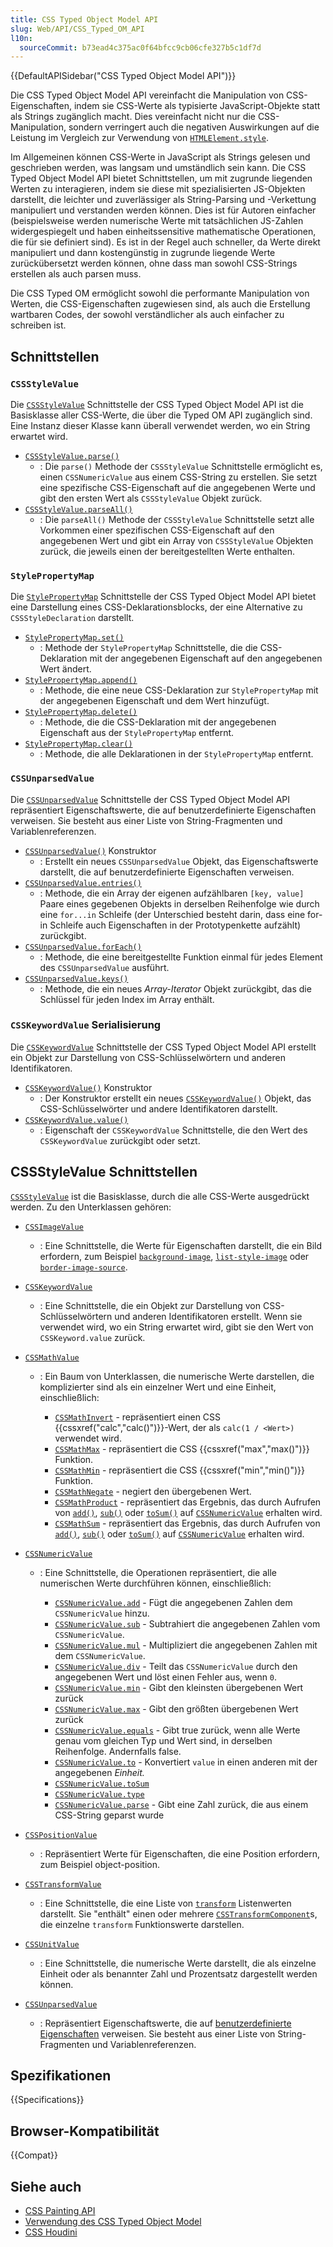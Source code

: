 ```yaml
---
title: CSS Typed Object Model API
slug: Web/API/CSS_Typed_OM_API
l10n:
  sourceCommit: b73ead4c375ac0f64bfcc9cb06cfe327b5c1df7d
---
```


{{DefaultAPISidebar("CSS Typed Object Model API")}}

Die CSS Typed Object Model API vereinfacht die Manipulation von CSS-Eigenschaften, indem sie CSS-Werte als typisierte JavaScript-Objekte statt als Strings zugänglich macht. Dies vereinfacht nicht nur die CSS-Manipulation, sondern verringert auch die negativen Auswirkungen auf die Leistung im Vergleich zur Verwendung von [`HTMLElement.style`](/de/docs/Web/API/HTMLElement/style).

Im Allgemeinen können CSS-Werte in JavaScript als Strings gelesen und geschrieben werden, was langsam und umständlich sein kann. Die CSS Typed Object Model API bietet Schnittstellen, um mit zugrunde liegenden Werten zu interagieren, indem sie diese mit spezialisierten JS-Objekten darstellt, die leichter und zuverlässiger als String-Parsing und -Verkettung manipuliert und verstanden werden können. Dies ist für Autoren einfacher (beispielsweise werden numerische Werte mit tatsächlichen JS-Zahlen widergespiegelt und haben einheitssensitive mathematische Operationen, die für sie definiert sind). Es ist in der Regel auch schneller, da Werte direkt manipuliert und dann kostengünstig in zugrunde liegende Werte zurückübersetzt werden können, ohne dass man sowohl CSS-Strings erstellen als auch parsen muss.

Die CSS Typed OM ermöglicht sowohl die performante Manipulation von Werten, die CSS-Eigenschaften zugewiesen sind, als auch die Erstellung wartbaren Codes, der sowohl verständlicher als auch einfacher zu schreiben ist.

## Schnittstellen

### `CSSStyleValue`

Die [`CSSStyleValue`](/de/docs/Web/API/CSSStyleValue) Schnittstelle der CSS Typed Object Model API ist die Basisklasse aller CSS-Werte, die über die Typed OM API zugänglich sind. Eine Instanz dieser Klasse kann überall verwendet werden, wo ein String erwartet wird.

- [`CSSStyleValue.parse()`](/de/docs/Web/API/CSSStyleValue/parse_static)
  - : Die `parse()` Methode der `CSSStyleValue` Schnittstelle ermöglicht es, einen `CSSNumericValue` aus einem CSS-String zu erstellen. Sie setzt eine spezifische CSS-Eigenschaft auf die angegebenen Werte und gibt den ersten Wert als `CSSStyleValue` Objekt zurück.
- [`CSSStyleValue.parseAll()`](/de/docs/Web/API/CSSStyleValue/parseAll_static)
  - : Die `parseAll()` Methode der `CSSStyleValue` Schnittstelle setzt alle Vorkommen einer spezifischen CSS-Eigenschaft auf den angegebenen Wert und gibt ein Array von `CSSStyleValue` Objekten zurück, die jeweils einen der bereitgestellten Werte enthalten.

### `StylePropertyMap`

Die [`StylePropertyMap`](/de/docs/Web/API/StylePropertyMap) Schnittstelle der CSS Typed Object Model API bietet eine Darstellung eines CSS-Deklarationsblocks, der eine Alternative zu `CSSStyleDeclaration` darstellt.

- [`StylePropertyMap.set()`](/de/docs/Web/API/StylePropertyMap/set)
  - : Methode der `StylePropertyMap` Schnittstelle, die die CSS-Deklaration mit der angegebenen Eigenschaft auf den angegebenen Wert ändert.
- [`StylePropertyMap.append()`](/de/docs/Web/API/StylePropertyMap/append)
  - : Methode, die eine neue CSS-Deklaration zur `StylePropertyMap` mit der angegebenen Eigenschaft und dem Wert hinzufügt.
- [`StylePropertyMap.delete()`](/de/docs/Web/API/StylePropertyMap/delete)
  - : Methode, die die CSS-Deklaration mit der angegebenen Eigenschaft aus der `StylePropertyMap` entfernt.
- [`StylePropertyMap.clear()`](/de/docs/Web/API/StylePropertyMap/clear)
  - : Methode, die alle Deklarationen in der `StylePropertyMap` entfernt.

### `CSSUnparsedValue`

Die [`CSSUnparsedValue`](/de/docs/Web/API/CSSUnparsedValue) Schnittstelle der CSS Typed Object Model API repräsentiert Eigenschaftswerte, die auf benutzerdefinierte Eigenschaften verweisen. Sie besteht aus einer Liste von String-Fragmenten und Variablenreferenzen.

- [`CSSUnparsedValue()`](/de/docs/Web/API/CSSUnparsedValue/CSSUnparsedValue) Konstruktor
  - : Erstellt ein neues `CSSUnparsedValue` Objekt, das Eigenschaftswerte darstellt, die auf benutzerdefinierte Eigenschaften verweisen.
- [`CSSUnparsedValue.entries()`](/de/docs/Web/API/CSSUnparsedValue/entries)
  - : Methode, die ein Array der eigenen aufzählbaren `[key, value]` Paare eines gegebenen Objekts in derselben Reihenfolge wie durch eine `for...in` Schleife (der Unterschied besteht darin, dass eine for-in Schleife auch Eigenschaften in der Prototypenkette aufzählt) zurückgibt.
- [`CSSUnparsedValue.forEach()`](/de/docs/Web/API/CSSUnparsedValue/forEach)
  - : Methode, die eine bereitgestellte Funktion einmal für jedes Element des `CSSUnparsedValue` ausführt.
- [`CSSUnparsedValue.keys()`](/de/docs/Web/API/CSSUnparsedValue/keys)
  - : Methode, die ein neues _Array-Iterator_ Objekt zurückgibt, das die Schlüssel für jeden Index im Array enthält.

### `CSSKeywordValue` Serialisierung

Die [`CSSKeywordValue`](/de/docs/Web/API/CSSKeywordValue) Schnittstelle der CSS Typed Object Model API erstellt ein Objekt zur Darstellung von CSS-Schlüsselwörtern und anderen Identifikatoren.

- [`CSSKeywordValue()`](/de/docs/Web/API/CSSKeywordValue/CSSKeywordValue) Konstruktor
  - : Der Konstruktor erstellt ein neues [`CSSKeywordValue()`](/de/docs/Web/API/CSSKeywordValue/CSSKeywordValue) Objekt, das CSS-Schlüsselwörter und andere Identifikatoren darstellt.
- [`CSSKeywordValue.value()`](/de/docs/Web/API/CSSKeywordValue/value)
  - : Eigenschaft der `CSSKeywordValue` Schnittstelle, die den Wert des `CSSKeywordValue` zurückgibt oder setzt.

## CSSStyleValue Schnittstellen

[`CSSStyleValue`](/de/docs/Web/API/CSSStyleValue) ist die Basisklasse, durch die alle CSS-Werte ausgedrückt werden. Zu den Unterklassen gehören:

- [`CSSImageValue`](/de/docs/Web/API/CSSImageValue)
  - : Eine Schnittstelle, die Werte für Eigenschaften darstellt, die ein Bild erfordern, zum Beispiel [`background-image`](/de/docs/Web/CSS/background-image), [`list-style-image`](/de/docs/Web/CSS/list-style-image) oder [`border-image-source`](/de/docs/Web/CSS/border-image-source).
- [`CSSKeywordValue`](/de/docs/Web/API/CSSKeywordValue)
  - : Eine Schnittstelle, die ein Objekt zur Darstellung von CSS-Schlüsselwörtern und anderen Identifikatoren erstellt. Wenn sie verwendet wird, wo ein String erwartet wird, gibt sie den Wert von `CSSKeyword.value` zurück.
- [`CSSMathValue`](/de/docs/Web/API/CSSMathValue)

  - : Ein Baum von Unterklassen, die numerische Werte darstellen, die komplizierter sind als ein einzelner Wert und eine Einheit, einschließlich:

    - [`CSSMathInvert`](/de/docs/Web/API/CSSMathInvert) - repräsentiert einen CSS {{cssxref("calc","calc()")}}-Wert, der als `calc(1 / <Wert>)` verwendet wird.
    - [`CSSMathMax`](/de/docs/Web/API/CSSMathMax) - repräsentiert die CSS {{cssxref("max","max()")}} Funktion.
    - [`CSSMathMin`](/de/docs/Web/API/CSSMathMin) - repräsentiert die CSS {{cssxref("min","min()")}} Funktion.
    - [`CSSMathNegate`](/de/docs/Web/API/CSSMathNegate) - negiert den übergebenen Wert.
    - [`CSSMathProduct`](/de/docs/Web/API/CSSMathProduct) - repräsentiert das Ergebnis, das durch Aufrufen von [`add()`](/de/docs/Web/API/CSSNumericValue/add), [`sub()`](/de/docs/Web/API/CSSNumericValue/sub) oder [`toSum()`](/de/docs/Web/API/CSSNumericValue/toSum) auf [`CSSNumericValue`](/de/docs/Web/API/CSSNumericValue) erhalten wird.
    - [`CSSMathSum`](/de/docs/Web/API/CSSMathSum) - repräsentiert das Ergebnis, das durch Aufrufen von [`add()`](/de/docs/Web/API/CSSNumericValue/add), [`sub()`](/de/docs/Web/API/CSSNumericValue/sub) oder [`toSum()`](/de/docs/Web/API/CSSNumericValue/toSum) auf [`CSSNumericValue`](/de/docs/Web/API/CSSNumericValue) erhalten wird.

- [`CSSNumericValue`](/de/docs/Web/API/CSSNumericValue)

  - : Eine Schnittstelle, die Operationen repräsentiert, die alle numerischen Werte durchführen können, einschließlich:

    - [`CSSNumericValue.add`](/de/docs/Web/API/CSSNumericValue/add) - Fügt die angegebenen Zahlen dem `CSSNumericValue` hinzu.
    - [`CSSNumericValue.sub`](/de/docs/Web/API/CSSNumericValue/sub) - Subtrahiert die angegebenen Zahlen vom `CSSNumericValue`.
    - [`CSSNumericValue.mul`](/de/docs/Web/API/CSSNumericValue/mul) - Multipliziert die angegebenen Zahlen mit dem `CSSNumericValue`.
    - [`CSSNumericValue.div`](/de/docs/Web/API/CSSNumericValue/div) - Teilt das `CSSNumericValue` durch den angegebenen Wert und löst einen Fehler aus, wenn `0`.
    - [`CSSNumericValue.min`](/de/docs/Web/API/CSSNumericValue/min) - Gibt den kleinsten übergebenen Wert zurück
    - [`CSSNumericValue.max`](/de/docs/Web/API/CSSNumericValue/max) - Gibt den größten übergebenen Wert zurück
    - [`CSSNumericValue.equals`](/de/docs/Web/API/CSSNumericValue/equals) - Gibt true zurück, wenn alle Werte genau vom gleichen Typ und Wert sind, in derselben Reihenfolge. Andernfalls false.
    - [`CSSNumericValue.to`](/de/docs/Web/API/CSSNumericValue/to) - Konvertiert `value` in einen anderen mit der angegebenen _Einheit._
    - [`CSSNumericValue.toSum`](/de/docs/Web/API/CSSNumericValue/toSum)
    - [`CSSNumericValue.type`](/de/docs/Web/API/CSSNumericValue/type)
    - [`CSSNumericValue.parse`](/de/docs/Web/API/CSSNumericValue/parse_static) - Gibt eine Zahl zurück, die aus einem CSS-String geparst wurde

- [`CSSPositionValue`](/de/docs/Web/API/CSSPositionValue)
  - : Repräsentiert Werte für Eigenschaften, die eine Position erfordern, zum Beispiel object-position.
- [`CSSTransformValue`](/de/docs/Web/API/CSSTransformValue)
  - : Eine Schnittstelle, die eine Liste von [`transform`](/de/docs/Web/CSS/transform) Listenwerten darstellt. Sie "enthält" einen oder mehrere [`CSSTransformComponent`](/de/docs/Web/API/CSSTransformComponent)s, die einzelne `transform` Funktionswerte darstellen.
- [`CSSUnitValue`](/de/docs/Web/API/CSSUnitValue)
  - : Eine Schnittstelle, die numerische Werte darstellt, die als einzelne Einheit oder als benannter Zahl und Prozentsatz dargestellt werden können.
- [`CSSUnparsedValue`](/de/docs/Web/API/CSSUnparsedValue)
  - : Repräsentiert Eigenschaftswerte, die auf [benutzerdefinierte Eigenschaften](/de/docs/Web/CSS/--*) verweisen. Sie besteht aus einer Liste von String-Fragmenten und Variablenreferenzen.

## Spezifikationen

{{Specifications}}

## Browser-Kompatibilität

{{Compat}}

## Siehe auch

- [CSS Painting API](/de/docs/Web/API/CSS_Painting_API)
- [Verwendung des CSS Typed Object Model](/de/docs/Web/API/CSS_Typed_OM_API/Guide)
- [CSS Houdini](/de/docs/Web/API/Houdini_APIs)
